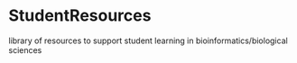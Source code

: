 # StudentResources
library of resources to support student learning in bioinformatics/biological sciences
